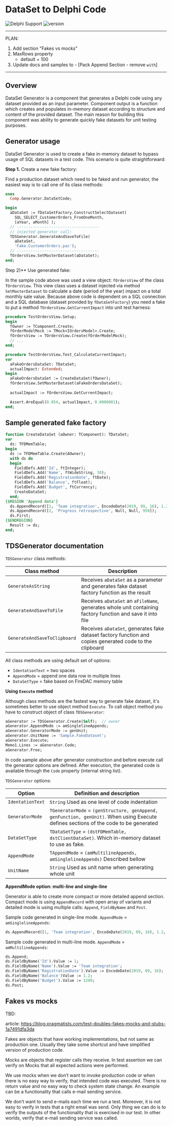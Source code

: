 ﻿# DataSet to Delphi Code

![ Delphi Support ](https://img.shields.io/badge/Delphi%20Support-%20XE8%20..%2010.3%20Rio-blue.svg)
![ version ](https://img.shields.io/badge/version-%201.3-yellow.svg)

-----------------------------------------------------------------------
PLAN:

1. Add section "Fakes vs mocks"
2. MaxRows property
   - default = 100
3. Update docs and samples to - [Pack Append Section - remove `with`]
-----------------------------------------------------------------------

## Overview

DataSet Generator is a component that generates a Delphi code using any dataset provided as an input parameter. Component output is a function which creates and populates in-memory dataset according to structure and content of the provided dataset. The main reason for building this component was ability to generate quickly fake datasets for unit testing purposes.

## Generator usage

DataSet Generator is used to create a fake in-memory dataset to bypass usage of SQL datasets in a test code. This scenario is quite straightforward: 

**Step 1.** Create a new fake factory:

Find a production dataset which need to be faked and run generator, the easiest way is to call one of its class methods:

```pas
uses
  Comp.Generator.DataSetCode;
```
```pas
begin
  aDataSet := fDataSetFactory.ConstructSelectDataset(
    SQL_SELECT_CustomerOrders_FromOneMonth, 
    [aYear, aMonth] );
  // ------------------------------------
  // injected generator call:
  TDSGenerator.GenerateAndSaveToFile(
    aDataSet,
    'Fake.CustomerOrders.pas');
  // ------------------------------------
  fOrdersView.SetMasterDataset(aDataSet);
end;
```

Step 2)** Use generated fake:

In the sample code above was used a view object: `fOrdersView` of the class `TOrdersView`. This view class uses a dataset injected via method `SetMasterDataset` to calculate a date (period of the year) impact on a total monthly sale value. Because above code is dependent on a SQL connection and a SQL database (dataset provided by `fDataSetFactory`) you need a fake to put a method `TOrdersView.GetCurrentImpact` into unit test harness:

```pas
procedure TestOrdersView.Setup;
begin
  fOwner := TComponent.Create;
  fOrderModelMock := TMock<IOrdersModel>.Create;
  fOrdersView := TOrdersView.Create(fOrderModelMock);
  // ...
end;

procedure TestOrdersView.Test_CalculateCurrentImpact;
var
  aFakeOrdersDataSet: TDataSet;
  actualImpact: Extended;
begin
  aFakeOrdersDataSet := CreateDataSet(fOwner);
  fOrdersView.SetMasterDataset(aFakeOrdersDataSet);
  
  actualImpact := fOrdersView.GetCurrentImpact;

  Assert.AreEqual(0.054, actualImpact, 0.0000001);
end;
```

## Sample generated fake factory

```pas
function CreateDataSet (aOwner: TComponent): TDataSet;
var
  ds: TFDMemTable;
begin
  ds := TFDMemTable.Create(AOwner);
  with ds do
  begin
    FieldDefs.Add('Id', ftInteger);
    FieldDefs.Add('Name', ftWideString, 30);
    FieldDefs.Add('RegistrationDate', ftDate);
    FieldDefs.Add('Balance', ftFloat);
    FieldDefs.Add('Budget', ftCurrency);
    CreateDataSet;
  end;
{$REGION 'Append data'}
  ds.AppendRecord([1, 'Team integration', EncodeDate(2019, 09, 16), 1.2, 1200]);
  ds.AppendRecord([2, 'Progress retrospective', Null, Null, 950]);
  ds.First;
{$ENDREGION}
  Result := ds;
end;
```

## TDSGenerator documentation

`TDSGenerator` class methods:

| Class method | Description |
| --- | --- |
| `GenerateAsString` | Receives `aDataSet` as a parameter and generates fake dataset factory function as the result |
| `GenerateAndSaveToFile` | Receives `aDataSet` an `aFileName`, generates whole unit containing factory function and save it into file |
| `GenerateAndSaveToClipboard` | Receives `aDataSet`, generates fake dataset factory function and copies generated code to the clipboard |

All class methods are using default set of options:
- `IdentationText` = two spaces 
- `AppendMode` = append one data row in multiple lines
- `DataSetType` = fake based on FireDAC memory table

**Using `Execute` method**

Although class methods are the fastest way to generate fake dataset, it's sometimes better to use object method `Execute`. To call object method you have to construct object of class `TDSGenerator`:

```pas
aGenerator := TDSGenerator.Create(Self);  // owner
aGenerator.AppendMode := amSinglelineAppends;
aGenerator.GeneratorMode := genUnit;
aGenerator.UnitName := 'Sample.FakeDataset';
aGenerator.Execute;
Memo1.Lines := aGenerator.Code;
aGenerator.Free;
```

In code sample above after generator construction and before execute call the generator options are defined. After execution, the generated code is available through the `Code` property (internal string list).

`TDSGenerator` options:

| Option | Definition and description |
| --- | --- |
| `IdentationText` | `String` Used as one level of code indentation |
| `GeneratorMode` | `TGeneratorMode` = `(genStructure, genAppend, genFunction, genUnit)`. When using Execute defines sections of the code to be generated |
| `DataSetType` | `TDataSetType` = `(dstFDMemTable, dstClientDataSet)`. Which in-memory dataset to use as fake. |
| `AppendMode` | `TAppendMode` = `(amMultilineAppends, amSinglelineAppends)` Described bellow |
| `UnitName` | `String` Used as unit name when generating whole unit |

**AppendMode option: multi-line and single-line**

Generator is able to create more compact or more detailed append section. Compact mode is using `AppendRecord` with open array of variants and detailed mode is using multiple calls: `Append`, `FieldByName` and `Post`.

Sample code generated in single-line mode. `AppendMode` = `amSinglelineAppends`:

```pas
ds.AppendRecord([1, 'Team integration', EncodeDate(2019, 09, 16), 1.2, 1200]);
```

Sample code generated in multi-line mode. `AppendMode` = `amMultilineAppends`:

```pas
ds.Append;
ds.FieldByName('Id').Value := 1;
ds.FieldByName('Name').Value := 'Team integration';
ds.FieldByName('RegistrationDate').Value := EncodeDate(2019, 09, 16);
ds.FieldByName('Balance')Value := 1.2;
ds.FieldByName('Budget').Value := 1200;
ds.Post;
```

## Fakes vs mocks

TBD:

article: https://blog.pragmatists.com/test-doubles-fakes-mocks-and-stubs-1a7491dfa3da

Fakes are objects that have working implementations, but not same as production one. Usually they take some shortcut and have simplified version of production code.

Mocks are objects that register calls they receive.
In test assertion we can verify on Mocks that all expected actions were performed.

We use mocks when we don’t want to invoke production code or when there is no easy way to verify, that intended code was executed. There is no return value and no easy way to check system state change. An example can be a functionality that calls e-mail sending service.

We don’t want to send e-mails each time we run a test. Moreover, it is not easy to verify in tests that a right email was send. Only thing we can do is to verify the outputs of the functionality that is exercised in our test. In other worlds, verify that e-mail sending service was called.